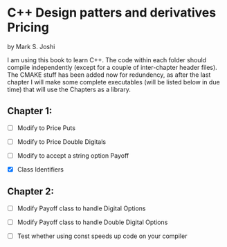 # C++ Design patters and derivatives Pricing 

by Mark S. Joshi

I am using this book to learn C++. The code within each folder should compile independently (except for a couple of inter-chapter header files). The CMAKE stuff has been added now for redundency, as after the last chapter I will make some complete executables (will be listed below in due time) that will use the Chapters as a library.

## Chapter 1:

- [ ] Modify to Price Puts

- [ ] Modify to Price Double Digitals

- [ ] Modify to accept a string option Payoff

- [x] Class Identifiers


## Chapter 2:

- [ ] Modify Payoff class to handle Digital Options

- [ ] Modify Payoff class to handle Double Digital Options

- [ ] Test whether using const speeds up code on your compiler


